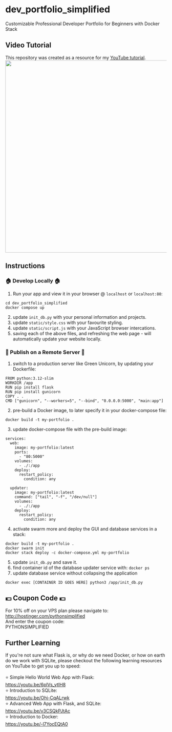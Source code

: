 # dev_portfolio_simplified
Customizable Professional Developer Portfolio for Beginners with Docker Stack

## Video Tutorial
This repository was created as a resource for my <a href="https://youtu.be/RZpMevjnLR8">YouTube tutorial</a>.
<a href="https://youtu.be/RZpMevjnLR8"><img src="https://github.com/user-attachments/assets/d32f32b1-a656-41ab-affd-5d58415d5023" width=600px></a>

## Instructions
### 🏠 Develop Locally 🏠
1. Run your app and view it in your browser @ `localhost` or `localhost:80`:
```
cd dev_portfolio_simplified
docker compose up
```
2. update `init_db.py` with your personal information and projects.
3. update `static/style.css` with your favourite styling.
4. update `static/script.js` with your JavaScript browser intercations. 
5. saving each of the above files, and refreshing the web page - will automatically update your website locally.

### 🚀 Publish on a Remote Server 🚀
1. switch to a production server like Green Unicorn, by updating your Dockerfile:
```
FROM python:3.12-slim
WORKDIR /app
RUN pip install flask
RUN pip install gunicorn
COPY . .
CMD ["gunicorn", "--workers=5", "--bind", "0.0.0.0:5000", "main:app"]
```
2. pre-build a Docker image, to later specify it in your docker-compose file:
```
docker build -t my-portfolio .
```
3. update docker-compose file with the pre-build image:
```
services:
  web:
    image: my-portfolio:latest
    ports:
      - "80:5000"
    volumes:
      - ./:/app
    deploy:
      restart_policy:
        condition: any

  updater:
    image: my-portfolio:latest
    command: ["tail", "-f", "/dev/null"]
    volumes:
      - ./:/app
    deploy:
      restart_policy:
        condition: any
```
4. activate swarm more and deploy the GUI and database services in a stack:
```
docker build -t my-portfolio .
docker swarm init
docker stack deploy -c docker-compose.yml my-portfolio
```
5. update `init_db.py` and save it.
6. find container id of the database updater service with: `docker ps`
7. update database service without collapsing the application
```
docker exec [CONTAINER ID GOES HERE] python3 /app/init_db.py
```
## 💵 Coupon Code 💵
For 10% off on your VPS plan please navigate to: 
<br>
http://hostinger.com/pythonsimplified
<br>
And enter the coupon code: 
<br>
PYTHONSIMPLIFIED

## Further Learning
If you're not sure what Flask is, or why do we need Docker, or how on earth do we work with SQLite, please checkout the following learning resources on YouTube to get you up to speed:
<br>
<br>
⭐ Simple Hello World Web App with Flask:
    <br>    https://youtu.be/6plVs_ytIH8
    <br>
⭐ Introduction to SQLite:
    <br>    https://youtu.be/Ohj-CqALrwk
    <br>
⭐ Advanced Web App with Flask, and SQLite:
    <br>    https://youtu.be/v3CSQkPJtAc
    <br>
⭐ Introduction to Docker:
    <br>    https://youtu.be/-l7YocEQtA0
